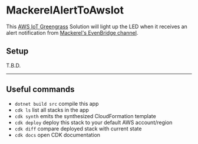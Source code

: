 # MackerelAlertToAwsIot

This [AWS IoT Greengrass](https://aws.amazon.com/greengrass/) Solution will light up the LED when it receives an alert notification from [Mackerel's EvenBridge channel](https://mackerel.io/ja/docs/entry/howto/alerts/eventbridge).

## Setup

T.B.D.

----

## Useful commands

* `dotnet build src` compile this app
* `cdk ls`           list all stacks in the app
* `cdk synth`       emits the synthesized CloudFormation template
* `cdk deploy`      deploy this stack to your default AWS account/region
* `cdk diff`        compare deployed stack with current state
* `cdk docs`        open CDK documentation
